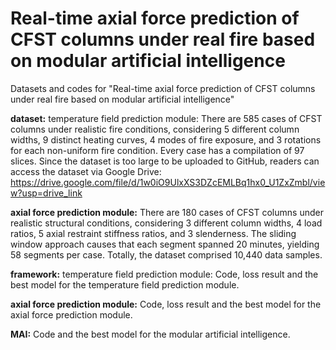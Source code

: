 # Real-time axial force prediction of CFST columns under real fire based on modular artificial intelligence
Datasets and codes for "Real-time axial force prediction of CFST columns under real fire based on modular artificial intelligence"

**dataset:**
temperature field prediction module:
There are 585 cases of CFST columns under realistic fire conditions, considering 5 different column widths, 9 distinct heating curves, 4 modes of fire exposure, and 3 rotations for each non-uniform fire condition. Every case has a compilation of 97 slices.
Since the dataset is too large to be uploaded to GitHub, readers can access the dataset via Google Drive: https://drive.google.com/file/d/1w0iO9UlxXS3DZcEMLBq1hx0_U1ZxZmbl/view?usp=drive_link

**axial force prediction module:**
There are 180 cases of CFST columns under realistic structural conditions, considering 3 different column widths, 4 load ratios, 5 axial restraint stiffness ratios, and 3 slenderness. The sliding window approach causes that each segment spanned 20 minutes, yielding 58 segments per case. Totally, the dataset comprised 10,440 data samples.

**framework:**
temperature field prediction module:
Code, loss result and the best model for the temperature field prediction module.

**axial force prediction module:**
Code, loss result and the best model for the axial force prediction module.

**MAI:**
Code and the best model for the modular artificial intelligence.
